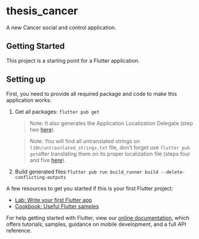 # thesis_cancer

A new Cancer social and control application.

## Getting Started

This project is a starting point for a Flutter application.

## Setting up

First, you need to provide all required package and code to make this application works:

1. Get all packages: `flutter pub get`

   > Note: It also generates the Application Localization Delegate (step two [here](https://flutter.dev/docs/development/accessibility-and-localization/internationalization#adding-your-own-localized-messages)).

   > Note: You will find all untranslated strings on `l10n/untrasnlated_strings.txt` file, don't forget use `flutter pub get`after translating them on its proper localization file (steps four and five [here](https://flutter.dev/docs/development/accessibility-and-localization/internationalization#adding-your-own-localized-messages)).

2. Build generated files:`flutter pub run build_runner build --delete-conflicting-outputs`

A few resources to get you started if this is your first Flutter project:

- [Lab: Write your first Flutter app](https://flutter.dev/docs/get-started/codelab)
- [Cookbook: Useful Flutter samples](https://flutter.dev/docs/cookbook)

For help getting started with Flutter, view our
[online documentation](https://flutter.dev/docs), which offers tutorials,
samples, guidance on mobile development, and a full API reference.
